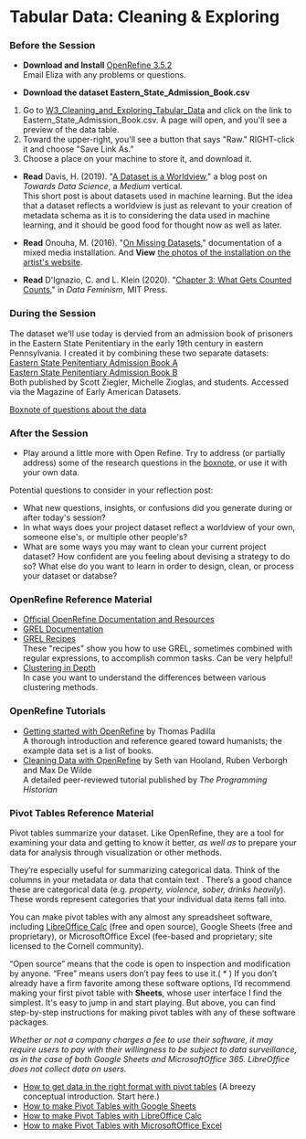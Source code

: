 # Tabular Data: Cleaning & Exploring  
  
### Before the Session

* **Download and Install** [OpenRefine 3.5.2](https://openrefine.org/download.html)  
Email Eliza with any problems or questions.

* **Download the dataset Eastern_State_Admission_Book.csv**  
1. Go to [W3_Cleaning_and_Exploring_Tabular_Data](https://github.com/cornell-colab/SGFDH-2021/tree/main/W3_Cleaning_and_Exploring_Tabular_Data) and click on the link to Eastern_State_Admission_Book.csv. A page will open, and you'll see a preview of the data table.  
2. Toward the upper-right, you'll see a button that says "Raw." RIGHT-click it and choose "Save Link As."  
3. Choose a place on your machine to store it, and download it. 

* **Read** Davis, H. (2019). "[A Dataset is a Worldview](https://towardsdatascience.com/a-dataset-is-a-worldview-5328216dd44d)," a blog post on *Towards Data Science*, a *Medium* vertical.  
This short post is about datasets used in machine learning. But the idea that a dataset reflects a worldview is just as relevant to your creation of metadata schema as it is to considering the data used in machine learning, and it should be good food for thought now as well as later.

* **Read** Onouha, M. (2016). "[On Missing Datasets](https://github.com/MimiOnuoha/missing-datasets)," documentation of a mixed media installation. And **View** [the photos of the installation on the artist's website](https://mimionuoha.com/the-library-of-missing-datasets).  

* **Read** D'Ignazio, C. and L. Klein (2020). "[Chapter 3: What Gets Counted Counts](https://data-feminism.mitpress.mit.edu/pub/h1w0nbqp/release/3)," in *Data Feminism*, MIT Press.
 

### During the Session  

The dataset we'll use today is dervied from an admission book of prisoners in the Eastern State Penitentiary in the early 19th century in eastern Pennsylvania. I created it by combining these two separate datasets:    
[Eastern State Penitentiary Admission Book A](https://repository.upenn.edu/mead/22/)  
[Eastern State Penitentiary Admission Book B](https://repository.upenn.edu/mead/21/)  
Both published by Scott Ziegler, Michelle Zioglas, and students. Accessed via the Magazine of Early American Datasets.

[Boxnote of questions about the data](https://cornell.app.box.com/notes/819798134709)

### After the Session  
* Play around a little more with Open Refine. Try to address (or partially address) some of the research questions in the [boxnote](https://cornell.app.box.com/notes/819798134709), or use it with your own data. 

Potential questions to consider in your reflection post:  
* What new questions, insights, or confusions did you generate during or after today's session?
* In what ways does your project dataset reflect a worldview of your own, someone else's, or multiple other people's?
* What are some ways you may want to clean your current project dataset? How confident are you feeling about devising a strategy to do so? What else do you want to learn in order to design, clean, or process your dataset or databse?  

### OpenRefine Reference Material  
* [Official OpenRefine Documentation and Resources](https://openrefine.org/documentation.html)  
* [GREL Documentation](https://openrefine.org/documentation.html)  
* [GREL Recipes](https://github.com/OpenRefine/OpenRefine/wiki/Recipes)  
These "recipes" show you how to use GREL, sometimes combined with regular expressions, to accomplish common tasks. Can be very helpful!  
* [Clustering in Depth](https://github.com/OpenRefine/OpenRefine/wiki/Clustering-In-Depth)  
In case you want to understand the differences between various clustering methods.  
  
### OpenRefine Tutorials  
* [Getting started with OpenRefine](http://thomaspadilla.org/dataprep/) by Thomas Padilla  
A thorough introduction and reference geared toward humanists; the example data set is a list of books.  
* [Cleaning Data with OpenRefine](https://programminghistorian.org/en/lessons/cleaning-data-with-openrefine) by Seth van Hooland, Ruben Verborgh and Max De Wilde  
A detailed peer-reviewed tutorial published by *The Programming Historian*  
  
### Pivot Tables Reference Material
Pivot tables summarize your dataset. Like OpenRefine, they are a tool for examining your data and getting to know it better, *as well as* to prepare your data for analysis through visualization or other methods. 

They’re especially useful for summarizing categorical data. Think of the columns in your metadata or data that contain text . There’s a good chance these are categorical data (e.g. *property, violence, sober, drinks heavily*). These words represent categories that your individual data items fall into.   

You can make pivot tables with any almost any spreadsheet software, including [LibreOffice Calc](https://www.libreoffice.org/) (free and open source), Google Sheets (free and proprietary), or MicrosoftOffice Excel (fee-based and proprietary; site licensed to the Cornell community).  

“Open source” means that the code is open to inspection and modification by anyone. “Free” means users don’t pay fees to use it.( * ) If you don’t already have a firm favorite among these software options, I’d recommend making your first pivot table with **Sheets**, whose user interface I find the simplest. It's easy to jump in and start playing. But above, you can find step-by-step instructions for making pivot tables with any of these software packages. 

*Whether or not a company charges a fee to use their software, it may require users to pay with their willingness to be subject to data surveillance, as in the case of both Google Sheets and MicrosoftOffice 365. LibreOffice does not collect data on users.*

* [How to get data in the right format with pivot tables](https://blog.datawrapper.de/pivottables/) (A breezy conceptual introduction. Start here.)  
* [How to make Pivot Tables with Google Sheets](https://www.benlcollins.com/spreadsheets/pivot-tables-google-sheets/)   
* [How to make Pivot Tables with LibreOffice Calc](https://elearn.ellak.gr/mod/page/view.php?id=3015)  
* [How to make Pivot Tables with MicrosoftOffice Excel](https://support.microsoft.com/en-us/office/create-a-pivottable-to-analyze-worksheet-data-a9a84538-bfe9-40a9-a8e9-f99134456576?ui=en-us&rs=en-us&ad=us)  
  



